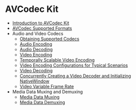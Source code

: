 # AVCodec Kit

- [Introduction to AVCodec Kit](avcodec-kit-intro.md)
- [AVCodec Supported Formats](avcodec-support-formats.md)
- Audio and Video Codecs<!--audio-video-codec-->
  - [Obtaining Supported Codecs](obtain-supported-codecs.md)
  - [Audio Encoding](audio-encoding.md)
  - [Audio Decoding](audio-decoding.md)
  - [Video Encoding](video-encoding.md)
  - [Temporally Scalable Video Encoding](video-encoding-temporal-scalability.md)
  - [Video Encoding Configurations for Typical Scenarios](video-encoding-configuration-typical-scenarios.md)
  - [Video Decoding](video-decoding.md)
  - [Concurrently Creating a Video Decoder and Initializing NativeWindow](parallel-decoding-nativeWindow.md)
  - [Video Variable Frame Rate](video-variable-refreshrate.md)
- Media Data Muxing and Demuxing<!--file-muxing-demuxing-->
  - [Media Data Muxing](audio-video-muxer.md)
  - [Media Data Demuxing](audio-video-demuxer.md)
